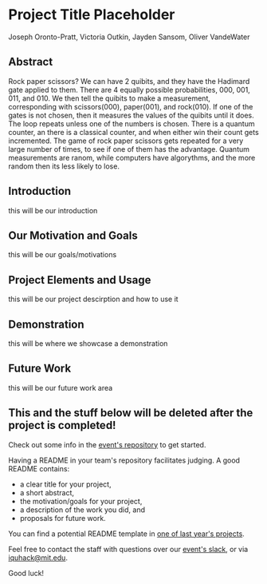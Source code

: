 # Project Title Placeholder
Joseph Oronto-Pratt, Victoria Outkin, Jayden Sansom, Oliver VandeWater

## Abstract
Rock paper scissors? 
We can have 2 quibits, and they have the Hadimard gate applied to them.   There are 4 equally possible probabilities,  000, 001, 011, and 010.    We then tell the quibits to make a measurement, corresponding with scissors(000), paper(001), and rock(010).  If one of the gates is not chosen, then it measures the values of the quibits until it does.   The loop repeats unless one of the numbers is chosen.  There is a quantum counter, an there is a classical counter, and when either win their count gets incremented. The game of rock paper scissors gets repeated for a very large number of times, to see if one of them has the advantage.  Quantum measurements are ranom, while computers have algorythms, and the more random then its less likely to lose.  

## Introduction
this will be our introduction

## Our Motivation and Goals
this will be our goals/motivations

## Project Elements and Usage
this will be our project descirption and how to use it

## Demonstration
this will be where we showcase a demonstration

## Future Work
this will be our future work area

## This and the stuff below will be deleted after the project is completed!
Check out some info in the [event's repository](https://github.com/iQuHACK/2021) to get started.

Having a README in your team's repository facilitates judging. A good README contains:
* a clear title for your project,
* a short abstract,
* the motivation/goals for your project,
* a description of the work you did, and
* proposals for future work.

You can find a potential README template in [one of last year's projects](https://github.com/iQuHACK/QuhacMan).

Feel free to contact the staff with questions over our [event's slack](https://iquhack.slack.com), or via iquhack@mit.edu.

Good luck!
